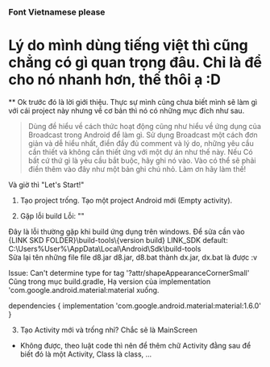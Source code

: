 ### Font Vietnamese please ###
# Lý do mình dùng tiếng việt thì cũng chẳng có gì quan trọng đâu. Chỉ là để cho nó nhanh hơn, thế thôi ạ :D #

** Ok trước đó là lời giới thiệu. Thực sự mình cũng chưa biết mình sẽ làm gì với cái project này nhưng về cơ bản thì nó có những mục đích như sau.
 > Dùng đề hiểu về cách thức hoạt động cũng như hiểu về ứng dụng của Broadcast trong Android để làm gì.
 > Sử dụng Broadcast một cách đơn giản và dễ hiểu nhất, điền đầy đủ comment và lý do, những yêu cầu cần thiết và không cần thiết ứng với một dự án như thế này.
 > Nếu Có bất cứ thứ gì là yêu cầu bắt buộc, hãy ghi nó vào.
 > Vào có thể sẽ phải điền thêm vào đây như một bản ghi chú nhỏ. Làm ơn hãy làm thế!

 Và giờ thì "Let's Start!"


1. Tạo project trống.
Tạo một project Android mới (Empty activity).

2. Gặp lỗi build
Lỗi: ""

Đây là lỗi thường gặp khi build ứng dụng trên windows. Để sửa cần vào {LINK SKD FOLDER}\\build-tools\\{version build}
LINK_SDK default: C:\Users\%User%\AppData\Local\Android\Sdk\build-tools\
Sửa lại tên những file file d8.jar d8.jar, d8.bat thành dx.jar, dx.bat là được :v

Issue:
Can't determine type for tag '<macro name="m3_comp_assist_chip_container_shape">?attr/shapeAppearanceCornerSmall</macro>'
Cũng trong mục build.gradle, Hạ version của implementation 'com.google.android.material:material xuống.

dependencies {
    implementation 'com.google.android.material:material:1.6.0'
}

3. Tạo Activity mới và trống nhỉ? Chắc sẽ là MainScreen
 - Không được, theo luật code thì nên để thêm chữ Activity đằng sau để biết đó là một Activity, Class là class, ... 